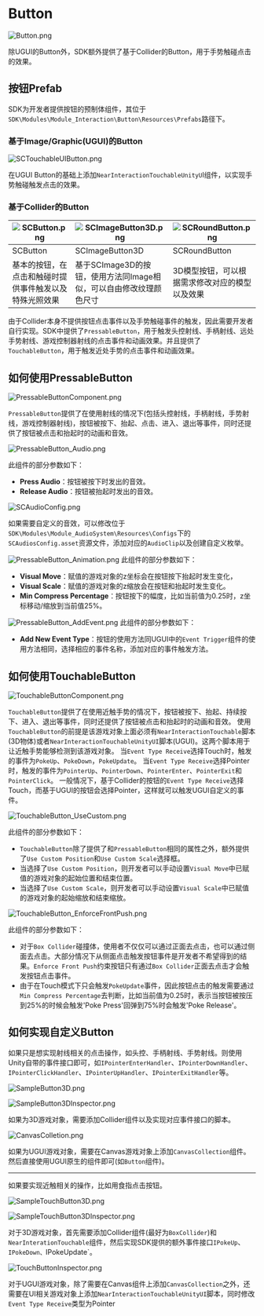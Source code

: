 # Button
![Button.png](../../../Images/Module_Interaction/Button.png)

除UGUI的Button外，SDK额外提供了基于Collider的Button，用于手势触碰点击的效果。

## 按钮Prefab
SDK为开发者提供按钮的预制体组件，其位于``SDK\Modules\Module_Interaction\Button\Resources\Prefabs``路径下。

### 基于Image/Graphic(UGUI)的Button
![SCTouchableUIButton.png](../../../Images/Module_Interaction/SCTouchableUIButton.png)

在UGUI Button的基础上添加`NearInteractionTouchableUnityU`I组件，以实现手势触碰触发点击的效果。

### 基于Collider的Button
| ![SCButton.png](../../../Images/Module_Interaction/SCButton.png) | ![SCImageButton3D.png](../../../Images/Module_Interaction/SCImageButton3D.png) | ![SCRoundButton.png](../../../Images/Module_Interaction/SCRoundButton.png) |
| ------------------------------------------------------------ | ------------------------------------------------------------ | ------------------------------------------------------------ |
| SCButton                                                     | SCImageButton3D                                              | SCRoundButton                                                |
| 基本的按钮，在点击和触碰时提供事件触发以及特殊光照效果       | 基于SCImage3D的按钮，使用方法同Image相似，可以自由修改纹理颜色尺寸 | 3D模型按钮，可以根据需求修改对应的模型以及效果               |

由于Collider本身不提供按钮点击事件以及手势触碰事件的触发，因此需要开发者自行实现。SDK中提供了`PressableButton`，用于触发头控射线、手柄射线、远处手势射线、游戏控制器射线的点击事件和动画效果。并且提供了`TouchableButton`，用于触发近处手势的点击事件和动画效果。

## 如何使用PressableButton
![PressableButtonComponent.png](../../../Images/Module_Interaction/PressableButtonComponent.png)

`PressableButton`提供了在使用射线的情况下(包括头控射线，手柄射线，手势射线，游戏控制器射线)，按钮被按下、抬起、点击、进入、退出等事件，同时还提供了按钮被点击和抬起时的动画和音效。

![PressableButton_Audio.png](../../../Images/Module_Interaction/PressableButton_Audio.png)

此组件的部分参数如下：
* **Press Audio**：按钮被按下时发出的音效。
* **Release Audio**：按钮被抬起时发出的音效。

![SCAudioConfig.png](../../../Images/Module_Interaction/SCAudioConfig.png)

如果需要自定义的音效，可以修改位于`SDK\Modules\Module_AudioSystem\Resources\Configs`下的`SCAudiosConfig.asset`资源文件，添加对应的`AudioClip`以及创建自定义枚举。

![PressableButton_Animation.png](../../../Images/Module_Interaction/PressableButton_Animation.png)
此组件的部分参数如下：
* **Visual Move**：赋值的游戏对象的z坐标会在按钮按下抬起时发生变化，
* **Visual Scale**：赋值的游戏对象的z缩放会在按钮和抬起时发生变化。
* **Min Compress Percentage**：按钮按下的幅度，比如当前值为0.25时，z坐标移动/缩放到当前值25%。

![PressableButton_AddEvent.png](../../../Images/Module_Interaction/PressableButtonComponent_AddEvent.png)
此组件的部分参数如下：
* **Add New Event Type**：按钮的使用方法同UGUI中的`Event Trigger`组件的使用方法相同，选择相应的事件名称，添加对应的事件触发方法。

## 如何使用TouchableButton
![TouchableButtonComponent.png](../../../Images/Module_Interaction/TouchableButtonComponent.png)

`TouchableButton`提供了在使用近触手势的情况下，按钮被按下、抬起、持续按下、进入、退出等事件，同时还提供了按钮被点击和抬起时的动画和音效。
使用`TouchableButton`的前提是该游戏对象上面必须有`NearInteractionTouchable`脚本(3D物体)或者`NearInteractionTouchableUnityUI`脚本(UGUI)。这两个脚本用于让近触手势能够检测到该游戏对象。
当`Event Type Receive`选择Touch时，触发的事件为`PokeUp`、`PokeDown`，`PokeUpdate`。
当`Event Type Receive`选择Pointer时，触发的事件为`PointerUp`、`PointerDown`、`PointerEnter`、`PointerExit`和`PointerClick`。
一般情况下，基于Collider的按钮的`Event Type Receive`选择Touch，而基于UGUI的按钮会选择Pointer，这样就可以触发UGUI自定义的事件。

![TouchableButton_UseCustom.png](../../../Images/Module_Interaction/TouchableButton_UseCustom.png)

此组件的部分参数如下：
* `TouchableButton`除了提供了和`PressableButton`相同的属性之外，额外提供了`Use Custom Position`和`Use Custom Scale`选择框。
* 当选择了`Use Custom Position`，则开发者可以手动设置`Visual Move`中已赋值的游戏对象的起始位置和结束位置。
* 当选择了`Use Custom Scale`，则开发者可以手动设置`Visual Scale`中已赋值的游戏对象的起始缩放和结束缩放。


![TouchableButton_EnforceFrontPush.png](../../../Images/Module_Interaction/TouchableButton_EnforceFrontPush.png)

此组件的部分参数如下：
* 对于`Box Collider`碰撞体，使用者不仅仅可以通过正面去点击，也可以通过侧面去点击。大部分情况下从侧面点击触发按钮事件是开发者不希望得到的结果。`Enforce Front Push`约束按钮只有通过`Box Collider`正面去点击才会触发按钮点击事件。
* 由于在Touch模式下只会触发`PokeUpdate`事件，因此按钮点击的触发需要通过`Min Compress Percentage`去判断，比如当前值为0.25时，表示当按钮被按压到25%的时候会触发'Poke Press'回弹到75%时会触发'Poke Release'。

## 如何实现自定义Button
如果只是想实现射线相关的点击操作，如头控、手柄射线、手势射线。则使用Unity自带的事件接口即可，如`IPointerEnterHandler`、`IPointerDownHandler`、`IPointerClickHandler`、`IPointerUpHandler`、`IPointerExitHandler`等。

![SampleButton3D.png](../../../Images/Module_Interaction/SampleButton3D.png)

![SampleButton3DInspector.png](../../../Images/Module_Interaction/SampleButton3DInspector.png)

如果为3D游戏对象，需要添加Collider组件以及实现对应事件接口的脚本。

![CanvasColletion.png](../../../Images/Module_Interaction/CanvasColletion.png)

如果为UGUI游戏对象，需要在Canvas游戏对象上添加`CanvasCollection`组件。然后直接使用UGUI原生的组件即可(如`Button`组件)。

---

如果要实现近触相关的操作，比如用食指点击按钮。

![SampleTouchButton3D.png](../../../Images/Module_Interaction/SampleTouchButton3D.png)

![SampleTouchButton3DInspector.png](../../../Images/Module_Interaction/SampleTouchButton3DInspector.png)

对于3D游戏对象，首先需要添加Collider组件(最好为`BoxCollider`)和`NearInterationTouchable`组件，然后实现SDK提供的额外事件接口`IPokeUp`、`IPokeDown、`IPokeUpdate`。

![TouchButtonInspector.png](../../../Images/Module_Interaction/TouchButtonInspector.png)

对于UGUI游戏对象，除了需要在Canvas组件上添加`CanvasCollection`之外，还需要在UI相关游戏对象上添加`NearInteractionTouchableUnityUI`脚本，同时修改`Event Type Receive`类型为Pointer